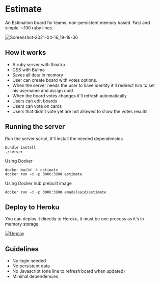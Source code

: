 Estimate
=====

An Estimation board for teams. non-persistent memory based. Fast and simple. ~100 ruby lines.

![Screenshot-2021-04-16_19-18-36](https://user-images.githubusercontent.com/54403/115060881-ae5f1400-9ee8-11eb-9386-4c5a782fd958.png)

## How it works

- A ruby server with Sinatra
- CSS with Bulma
- Saves all data in memory
- User can create board with votes options.
- When the server needs the user to have identity it'll redirect him to set his username and assign uuid
- When the board votes changes it'll refresh automatically
- Users can edit boards
- Users can vote on cards
- Users that didn't vote yet are not allowed to show the votes results

## Running the server

Run the server script, it'll install the needed dependencies
```
bundle install
./server
```

Using Docker

```
docker build -t estimate .
docker run -d -p 3000:3000 estimate
```

Using Docker hub prebuilt image

```
docker run -d -p 3000:3000 emadelsaid/estimate
```

## Deploy to Heroku

You can deploy it directly to Heroku, it must be one process as it's in memory storage

[![Deploy](https://www.herokucdn.com/deploy/button.svg)](https://heroku.com/deploy)

## Guidelines

- No login needed
- No persistent data
- No Javascript (one line to refresh board when updated)
- Minimal dependencies
